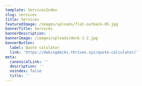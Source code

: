 ```yaml
---
template: ServicesIndex
slug: services
title: Services
featuredImage: /images/uploads/flat-outback-05.jpg
bannerTitle: Services
bannerDescription: .
bannerImage: /images/uploads/deck-1-2.jpg
bannerButton:
  label: Quote calulator
  link: 'https://dekingdecks.thrivex.xyz/quote-calculator/'
meta:
  canonicalLink: ''
  description: ''
  noindex: false
  title: ''
---
```


